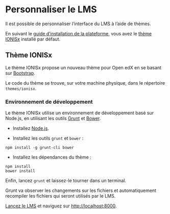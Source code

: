 # Personnaliser le LMS

Il est possible de personnaliser l’interface du LMS à l’aide de thèmes.

En suivant le [guide d’installation de la plateforme](plateforme.md), vous avez le [thème IONISx](https://github.com/IONISx/edx-theme) installé par défaut.


## Thème IONISx

Le thème IONISx propose un nouveau thème pour Open edX en se basant sur [Bootstrap](http://getbootstrap.com).

Le code du thème se trouve, sur votre machine physique, dans le répertoire `themes/ionisx`.

### Environnement de développement

Le thème IONISx utilise un environnement de développement basé sur Node.js, en utilisant les outils [Grunt](http://gruntjs.com/) et [Bower](http://bower.io).

* Installez [Node.js](https://nodejs.org/).

* Installez les outils `grunt` et `bower` :

 ```shell
 npm install -g grunt-cli bower
 ```

* Installez les dépendances du thème :

 ```shell
 npm install
 bower install
 ```

Enfin, lancez `grunt` et laissez-le tourner dans un terminal.

Grunt va observer les changements sur les fichiers et automatiquement recompiler les fichiers qui seront utilisés par le LMS.

[Lancez le LMS](platform.md) et naviguez sur [http://localhost:8000](http://localhost:8000).

